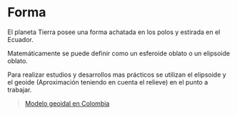 # Forma

El planeta Tierra posee una forma achatada en los polos y estirada en el Ecuador.

Matemáticamente se puede definir como un esferoide oblato o un elipsoide oblato.

Para realizar estudios y desarrollos mas prácticos se utilizan el elipsoide y el geoide (Aproximación teniendo en cuenta el relieve) en el punto a trabajar.

>  [Modelo geoidal en Colombia](http://www.igac.gov.co/es/contenido/areas-estrategicas/modelo-geoidal-de-colombia)